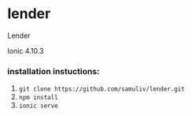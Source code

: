 # lender
Lender

Ionic 4.10.3

### installation instuctions:
1. ```git clone https://github.com/samuliv/lender.git```
2. ```npm install```
3. ```ionic serve```
